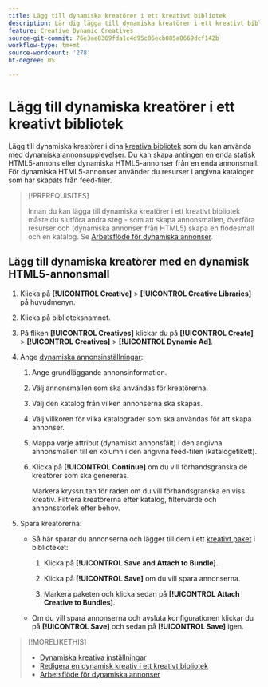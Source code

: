 ```yaml
---
title: Lägg till dynamiska kreatörer i ett kreativt bibliotek
description: Lär dig lägga till dynamiska kreatörer i ett kreativt bibliotek.
feature: Creative Dynamic Creatives
source-git-commit: 76e3ae8369fda1c4d95c06ecb085a8669dcf142b
workflow-type: tm+mt
source-wordcount: '278'
ht-degree: 0%

---
```


# Lägg till dynamiska kreatörer i ett kreativt bibliotek

Lägg till dynamiska kreatörer i dina [kreativa bibliotek](creative-library-manage.md) som du kan använda med dynamiska [annonsupplevelser](/help/creative/experiences/experience-about.md). Du kan skapa antingen en enda statisk HTML5-annons eller dynamiska HTML5-annonser från en enda annonsmall. För dynamiska HTML5-annonser använder du resurser i angivna kataloger som har skapats från feed-filer.

>[!PREREQUISITES]
>
>Innan du kan lägga till dynamiska kreatörer i ett kreativt bibliotek måste du slutföra andra steg - som att skapa annonsmallen, överföra resurser och (dynamiska annonser från HTML5) skapa en flödesmall och en katalog. Se [Arbetsflöde för dynamiska annonser](/help/creative/introduction/workflow-dynamic-ads.md).

<!-- This does't work for me 9/24 -- I still have to select a catalog:

## Add dynamic creatives using a static HTML5 ad template

1. In the main menu, click **[!UICONTROL Creative]** > **[!UICONTROL Creative Libraries]**.

1. Click the library name.

1. On the **[!UICONTROL Creatives]** tab, click **[!UICONTROL Create]** > **[!UICONTROL Creatives]** > **[!UICONTROL Dynamic Ad]**.

1. Specify the [dynamic ad settings](/help/creative/creative-libraries/creative-settings-dynamic.md#dynamic-ad-settings-static-html5):

   1. On the [!UICONTROL Basic Details] tab, specify the ad details and the clickURL.

   1. Click **[!UICONTROL Process]**.

   1. On the [!UICONTROL Attributes Details] tab, specify the dynamic ad attributes.

1. Click **[!UICONTROL Save]**.

-->

## Lägg till dynamiska kreatörer med en dynamisk HTML5-annonsmall

1. Klicka på **[!UICONTROL Creative]** > **[!UICONTROL Creative Libraries]** på huvudmenyn.

1. Klicka på biblioteksnamnet.

1. På fliken **[!UICONTROL Creatives]** klickar du på **[!UICONTROL Create]** > **[!UICONTROL Creatives]** > **[!UICONTROL Dynamic Ad]**.

1. Ange [dynamiska annonsinställningar](/help/creative/creative-libraries/creative-settings-dynamic.md):

   1. Ange grundläggande annonsinformation.

   1. Välj annonsmallen som ska användas för kreatörerna.

   1. Välj den katalog från vilken annonserna ska skapas.

   1. Välj villkoren för vilka katalograder som ska användas för att skapa annonser.

   1. Mappa varje attribut (dynamiskt annonsfält) i den angivna annonsmallen till en kolumn i den angivna feed-filen (katalogetikett).

   1. Klicka på **[!UICONTROL Continue]** om du vill förhandsgranska de kreatörer som ska genereras.

      Markera kryssrutan för raden om du vill förhandsgranska en viss kreativ. Filtrera kreatörerna efter katalog, filtervärde <!-- explain more--> och annonsstorlek efter behov.

1. Spara kreatörerna:

   * Så här sparar du annonserna och lägger till dem i ett [kreativt paket](/help/creative/creative-libraries/bundle-manage.md) i biblioteket:

      1. Klicka på **[!UICONTROL Save and Attach to Bundle]**.

      1. Klicka på **[!UICONTROL Save]** om du vill spara annonserna.

      1. Markera paketen och klicka sedan på **[!UICONTROL Attach Creative to Bundles]**.

   * Om du vill spara annonserna och avsluta konfigurationen klickar du på **[!UICONTROL Save]** och sedan på **[!UICONTROL Save]** igen.

>[!MORELIKETHIS]
>
>* [Dynamiska kreativa inställningar](creative-settings-dynamic.md)
>* [Redigera en dynamisk kreativ i ett kreativt bibliotek](creative-edit-dynamic.md)
>* [Arbetsflöde för dynamiska annonser](/help/creative/introduction/workflow-dynamic-ads.md)
